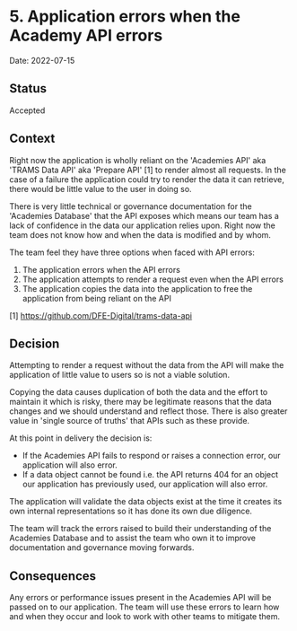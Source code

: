 # 5. Application errors when the Academy API errors

Date: 2022-07-15

## Status

Accepted

## Context

Right now the application is wholly reliant on the 'Academies API' aka 'TRAMS
Data API' aka 'Prepare API' [1] to render almost all requests. In the case of a
failure the application could try to render the data it can retrieve, there
would be little value to the user in doing so.

There is very little technical or governance documentation for the 'Academies
Database' that the API exposes which means our team has a lack of confidence in
the data our application relies upon. Right now the team does not know how and
when the data is modified and by whom.

The team feel they have three options when faced with API errors:

1. The application errors when the API errors
2. The application attempts to render a request even when the API errors
3. The application copies the data into the application to free the application
   from being reliant on the API

[1] https://github.com/DFE-Digital/trams-data-api

## Decision

Attempting to render a request without the data from the API will make the
application of little value to users so is not a viable solution.

Copying the data causes duplication of both the data and the effort to maintain
it which is risky, there may be legitimate reasons that the data changes and we
should understand and reflect those. There is also greater value in 'single
source of truths' that APIs such as these provide.

At this point in delivery the decision is:

- If the Academies API fails to respond or raises a connection error, our
  application will also error.
- If a data object cannot be found i.e. the API returns 404 for an object our
  application has previously used, our application will also error.

The application will validate the data objects exist at the time it creates its
own internal representations so it has done its own due diligence.

The team will track the errors raised to build their understanding of the
Academies Database and to assist the team who own it to improve documentation
and governance moving forwards.

## Consequences

Any errors or performance issues present in the Academies API will be passed on
to our application. The team will use these errors to learn how and when they
occur and look to work with other teams to mitigate them.

